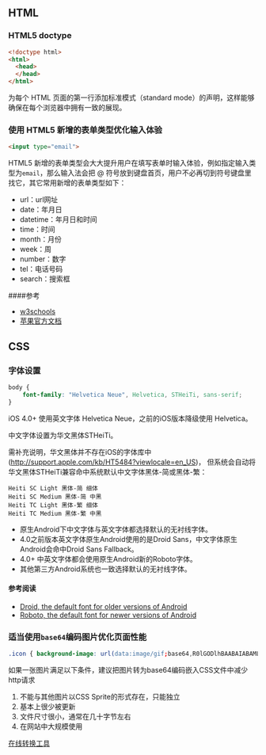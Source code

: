 ## HTML
### HTML5 doctype

```html
<!doctype html>
<html>
  <head>
  </head>
</html>
```

为每个 HTML 页面的第一行添加标准模式（standard mode）的声明，这样能够确保在每个浏览器中拥有一致的展现。

### 使用 HTML5 新增的表单类型优化输入体验

```html
<input type="email">
```

HTML5 新增的表单类型会大大提升用户在填写表单时输入体验，例如指定输入类型为`email`，那么输入法会把 @ 符号放到键盘首页，用户不必再切到符号键盘里找它，其它常用新增的表单类型如下：

* url：url网址
* date：年月日
* datetime：年月日和时间
* time：时间
* month：月份
* week：周
* number：数字
* tel：电话号码
* search：搜索框

####参考

* [w3schools](http://www.w3schools.com/tags/tag_input.asp)
* [苹果官方文档](https://developer.apple.com/library/safari/documentation/AppleApplications/Reference/SafariHTMLRef/Articles/InputTypes.html#//apple_ref/doc/uid/TP40008055-SW1)

## CSS
### 字体设置

```css
body {
    font-family: "Helvetica Neue", Helvetica, STHeiTi, sans-serif;
}
```

iOS 4.0+ 使用英文字体 Helvetica Neue，之前的iOS版本降级使用 Helvetica。

中文字体设置为华文黑体STHeiTi。

需补充说明，华文黑体并不存在iOS的字体库中(http://support.apple.com/kb/HT5484?viewlocale=en_US)，
但系统会自动将华文黑体STHeiTi兼容命中系统默认中文字体黑体-简或黑体-繁：

```
Heiti SC Light 黑体-简 细体
Heiti SC Medium 黑体-简 中黑
Heiti TC Light 黑体-繁 细体
Heiti TC Medium 黑体-繁 中黑
```

* 原生Android下中文字体与英文字体都选择默认的无衬线字体。
* 4.0之前版本英文字体原生Android使用的是Droid Sans，中文字体原生Android会命中Droid Sans Fallback。
* 4.0+ 中英文字体都会使用原生Android新的Roboto字体。
* 其他第三方Android系统也一致选择默认的无衬线字体。

#### 参考阅读
* [Droid, the default font for older versions of Android](http://en.wikipedia.org/wiki/Droid_fonts)
* [Roboto, the default font for newer versions of Android](http://en.wikipedia.org/wiki/Roboto)

### 适当使用`base64`编码图片优化页面性能

```css
.icon { background-image: url(data:image/gif;base64,R0lGODlhBAABAIABAMLBwfLx8SH5BAEAAAEALAAAAAAEAAEAAAICRF4AOw==); }
```

如果一张图片满足以下条件，建议把图片转为base64编码嵌入CSS文件中减少http请求

1. 不能与其他图片以CSS Sprite的形式存在，只能独立
2. 基本上很少被更新
3. 文件尺寸很小，通常在几十字节左右
4. 在网站中大规模使用

[在线转换工具](http://webcodertools.com/imagetobase64converter)
